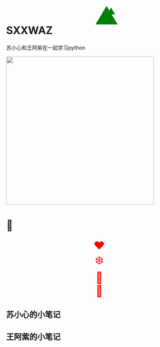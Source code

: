 # SXXWAZ
苏小心和王阿紫在一起学习python

 <img src="https://github.com/YanziWang-dot/SXXWAZ/assets/101793579/a3f29363-51f1-469f-8059-32662afa5da9" width="400" />


#     🎄
<!DOCTYPE html>
<html>
<head>
<style>
  .tree {
    color: green;
    font-size: 24px;
    text-align: center;
  }
  .tree:before {
    content: "\25b2";
    display: block;
    position: absolute;
    top: 40px;
    left: 50%;
    width: 0;
    height: 0;
    margin-left: -10px;
    border-left: 30px solid transparent;
    border-right: 30px solid transparent;
    border-bottom: 50px solid green;
  }
  .ornament {
    color: red;
    font-size: 30px;
  }
</style>
</head>
<body>
<div class="tree">
  <div class="ornament">❤️</div>
  <div class="ornament">❄️</div>
  <div class="ornament">🌟</div>
  <div class="ornament">🎁</div>
</div>
</body>
</html>


## 苏小心的小笔记
## 王阿紫的小笔记
